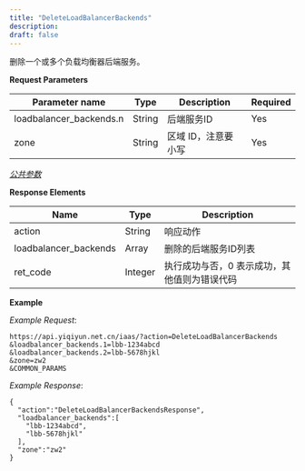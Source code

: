 ```yaml
---
title: "DeleteLoadBalancerBackends"
description: 
draft: false
---
```




删除一个或多个负载均衡器后端服务。

**Request Parameters**

| Parameter name | Type | Description | Required |
| --- | --- | --- | --- |
| loadbalancer_backends.n | String | 后端服务ID | Yes |
| zone | String | 区域 ID，注意要小写 | Yes |

[_公共参数_](../../../parameters/)

**Response Elements**

| Name | Type | Description |
| --- | --- | --- |
| action | String | 响应动作 |
| loadbalancer_backends | Array | 删除的后端服务ID列表 |
| ret_code | Integer | 执行成功与否，0 表示成功，其他值则为错误代码 |

**Example**

_Example Request_:

```
https://api.yiqiyun.net.cn/iaas/?action=DeleteLoadBalancerBackends
&loadbalancer_backends.1=lbb-1234abcd
&loadbalancer_backends.2=lbb-5678hjkl
&zone=zw2
&COMMON_PARAMS
```

_Example Response_:

```
{
  "action":"DeleteLoadBalancerBackendsResponse",
  "loadbalancer_backends":[
    "lbb-1234abcd",
    "lbb-5678hjkl"
  ],
  "zone":"zw2"
}
```
